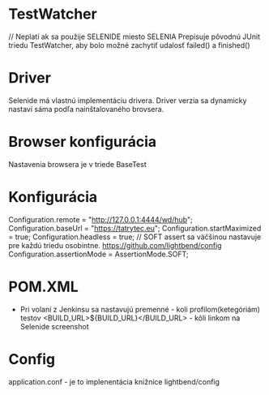TestWatcher
====================
// Neplatí ak sa použije SELENIDE miesto SELENIA
Prepisuje pôvodnú JUnit triedu TestWatcher, aby bolo možné
zachytiť udalosť failed() a finished()


Driver
====================
Selenide má vlastnú implementáciu drivera. 
Driver verzia sa dynamicky nastaví sáma podľa nainštalovaného brovsera.


Browser konfigurácia
====================
Nastavenia browsera je v triede BaseTest


Konfigurácia
====================
Configuration.remote = "http://127.0.0.1:4444/wd/hub";
Configuration.baseUrl = "https://tatrytec.eu";
Configuration.startMaximized = true;
Configuration.headless = true;
// SOFT assert sa väčšinou nastavuje pre každú triedu osobintne. https://github.com/lightbend/config
Configuration.assertionMode = AssertionMode.SOFT;  

POM.XML
=====================
- Pri volaní z Jenkinsu sa nastavujú premenné
    <category></category> - koli profilom(ketegóriám) testov
    <BUILD_URL>${BUILD_URL}</BUILD_URL> - kôli linkom na Selenide screenshot
  
Config
=====================
application.conf - je to implenentácia knižnice lightbend/config